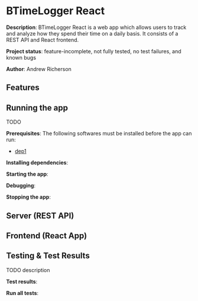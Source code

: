 # BTimeLogger React

**Description**: BTimeLogger React is a web app which allows users to track and analyze how they spend their time on a daily basis.
It consists of a REST API and React frontend.

**Project status**: feature-incomplete, not fully tested, no test failures, and known bugs

**Author**: Andrew Richerson

## Features

## Running the app

TODO

**Prerequisites**: The following softwares must be installed before the app can run:

-   [dep1]()

**Installing dependencies**:

**Starting the app**:

**Debugging**:

**Stopping the app**:

## Server (REST API)

## Frontend (React App)

## Testing & Test Results

TODO description

**Test results**:

**Run all tests**:
